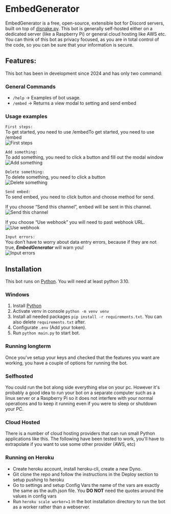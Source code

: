 # EmbedGenerator
EmbedGenerator is a free, open-source, extensible bot for Discord servers, built on top of <a href="https://github.com/DisnakeDev/disnake">disnake.py</a>. This bot is generally self-hosted either on a dedicated server (like a Raspberry Pi) or general cloud hosting like AWS etc. You can think of this bot as privacy focused, as you are in total control of the code, so you can be sure that your information is secure.

## Features:
This bot has been in development since 2024 and has only two command:

### General Commands

- `/help` -> Examples of bot usage.
- `/embed` -> Returns a view modal to setting and send embed

### Usage examples

`First steps:`  
To get started, you need to use /embedTo get started, you need to use /embed  
![First steps](https://media.discordapp.net/attachments/1262719342500384861/1263953249317158925/chrome_kLpriNSOYs.gif?ex=66afe231&is=66ae90b1&hm=df1555e23b34bcb5d0b4cedcba3f70fa1e92c120d1c46231e185b83eb96cfe1a&=&width=718&height=344)

`Add something:`   
To add something, you need to click a button and fill out the modal window  
![Add something](https://media.discordapp.net/attachments/1262719342500384861/1263953248507658240/chrome_c3lv00QRtE.gif?ex=66afe231&is=66ae90b1&hm=4ff1a57ee2138669c48f105eea84a91d68177faf44e04206243e9c7dc5f4ce81&=&width=718&height=344)

`Delete something:`  
To delete something, you need to click a button  
![Delete something](https://media.discordapp.net/attachments/1262719342500384861/1263953248927092869/chrome_dD06gFqCWc.gif?ex=66afe231&is=66ae90b1&hm=fa28ec8d4aab4bfa8430b1101d88d620301a81d4e7cd821aabca1ff4d80c32d2&=&width=718&height=344)

`Send embed:`  
To send embed, you need to click button and choose method for send.  

If you choose “Send this channel”, embed will be sent in this channel.  
![Send this channel](https://media.discordapp.net/attachments/1262719342500384861/1263953248038158436/chrome_6f1YRGIFE2.gif?ex=66afe231&is=66ae90b1&hm=0ab4d41fd49d13ed5ed13587fd32c5150a70d9f46201939c725169a530ca1c9c&=&width=718&height=344)

If you choose “Use webhook” you will need to past webhook URL.  
![Use webhook](https://media.discordapp.net/attachments/1262719342500384861/1263953249766215680/chrome_VydugmPsMQ.gif?ex=66afe231&is=66ae90b1&hm=fd4a5cd15e52f3578d239e2f1d7e61c50720f29ecd356030093874a075af835a&=&width=718&height=344)

`Input errors:`  
You don’t have to worry about data entry errors, because if they are not true, _**EmbedGenerator**_ will warn you!  
![Input errors](https://media.discordapp.net/attachments/1262719342500384861/1263953250407940096/chrome_Y6D5l3lD51.gif?ex=66afe232&is=66ae90b2&hm=38af9ffd82f120212c9d2229e1e080198e773e76fceae73dfb46833e3c05c002&=&width=718&height=344)


## Installation

This bot runs on [Python](https://www.python.org/). You will need at least python 3.10.

### Windows

1. Install [Python](https://www.python.org/)
2. Activate venv in console `python -m venv venv`
3. Install all needed packages `pip install -r requirements.txt`. You can also delete `requirements.txt` after.
4. Configurate `.env` (Add your token).
5. Run `python main.py` to start bot.

### Running longterm
Once you've setup your keys and checked that the features you want are working, you have a couple of options for running the bot.

### Selfhosted
You could run the bot along side everything else on your pc. However it's probably a good idea to run your bot on a separate computer such as a linux server or a Raspberry Pi so it does not interfere with your normal operations and to keep it running even if you were to sleep or shutdown your PC. 

### Cloud Hosted
There is a number of cloud hosting providers that can run small Python applications like this. The following have been tested to work, you'll have to extrapolate if you want to use some other provider (AWS, etc)

### Running on Heroku
- Create heroku account, install heroku-cli, create a new Dyno.
- Git clone the repo and follow the instructions in the Deploy section to setup pushing to heroku
- Go to settings and setup Config Vars the name of the vars are exactly the same as the auth.json file. You **DO NOT** need the quotes around the values in config vars
- Run `heroku scale worker=1` in the bot installation directory to run the bot as a worker rather than a webserver.




